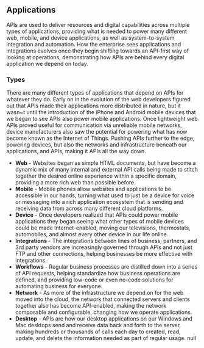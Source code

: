 ## Applications 
APIs are used to deliver resources and digital capabilities across multiple types of applications, providing what is needed to power many different  web, mobile, and device applications, as well as system-to-system integration and automation. How the enterprise sees applications and integrations evolves  once they begin shifting towards an API-first way of looking at operations, demonstrating how APIs are behind every digital application we depend on today. 

### Types 
There are many different types of applications that depend on APIs for whatever they do. Early on in the evolution of the web developers figured out that APIs made their applications more distributed in nature, but it wasn~t until the introduction of the iPhone and Android mobile devices that we began to see APIs also power mobile applications. Once lightweight web APIs proved useful for communication via unreliable mobile networks, device manufacturers also saw the potential for powering what has now become known as the Internet of Things. Pushing APIs further to the edge, powering devices, but also the networks and infrastructure beneath our applications, and APIs, making it APIs all the way down. 

- **Web** - Websites began as simple HTML documents, but have become a dynamic mix of many internal and external API calls being made to stitch together the desired online experience within a specific domain, providing a more rich web than possible before. 
- **Mobile** - Mobile phones allow websites and applications to be accessible in our hands, turning what used to just be a device for voice or messaging into a rich application ecosystem that is sending and receiving data from across many different cloud platforms. 
- **Device** -  Once developers realized that APIs could power mobile applications they began seeing what other types of mobile devices could be made Internet-enabled, moving our televisions, thermostats, automobiles, and almost every other device in our life online. 
- **Integrations** - The integrations between lines of business, partners, and 3rd party vendors are increasingly governed through APIs and not just FTP and other connections, helping businesses be more effective with integrations. 
- **Workflows** - Regular business processes are distilled down into a series of API requests, helping standardize how business operations are defined, and providing low-code or even no-code solutions for automating business for everyone. 
- **Network** - As more of the infrastructure we depend on for the web moved into the cloud, the network that connected servers and clients together also has become API-enabled, making the network composable and configurable, changing how we operate applications. 
- **Desktop** - APIs are how our desktop applications on our Windows and Mac desktops send and receive data back and forth to the server, making hundreds or thousands of calls each day to created, read, update, and delete the information needed as part of regular usage. 
null 
 
